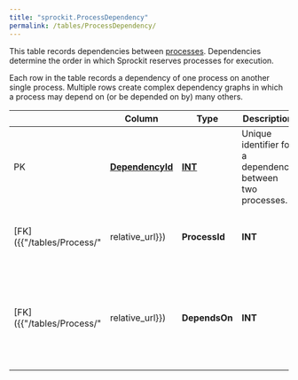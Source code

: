 ```yaml
---
title: "sprockit.ProcessDependency"
permalink: /tables/ProcessDependency/
---
```


This table records dependencies between [processes]({{"/tables/Process/"|relative_url}}). Dependencies determine the order in which Sprockit reserves processes for execution.

Each row in the table records a dependency of one process on another single process. Multiple rows create complex dependency graphs in which a process may depend on (or be depended on by) many others. 

|  |Column  |Type   |Description  |Comments  |
|--|--|--|--|--|
|PK  |<ins>**DependencyId**</ins>  |<ins>**INT**</ins>  |Unique identifier for a dependency between two processes.  |  |
|[FK]({{"/tables/Process/"|relative_url}})  |**ProcessId**  |**INT**  |Identifies a process which has a dependency on another.  |A process becomes ready for execution (with status `Ready` when every process on which it depends has a status of `Done`.  |
|[FK]({{"/tables/Process/"|relative_url}})  |**DependsOn**  |**INT**  |Identifies another, different process, on which the process identified by [ProcessId] depends.  |  |
